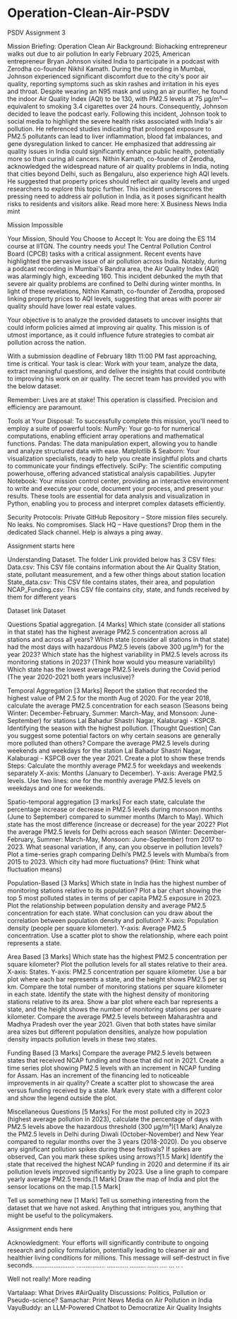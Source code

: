 # Operation-Clean-Air-PSDV
PSDV Assignment 3

Mission Briefing: Operation Clean Air
Background: Biohacking entrepreneur walks out due to air pollution
In early February 2025, American entrepreneur Bryan Johnson visited India to participate in a podcast with Zerodha co-founder Nikhil Kamath. During the recording in Mumbai, Johnson experienced significant discomfort due to the city's poor air quality, reporting symptoms such as skin rashes and irritation in his eyes and throat. Despite wearing an N95 mask and using an air purifier, he found the indoor Air Quality Index (AQI) to be 130, with PM2.5 levels at 75 µg/m³—equivalent to smoking 3.4 cigarettes over 24 hours. Consequently, Johnson decided to leave the podcast early. 
Following this incident, Johnson took to social media to highlight the severe health risks associated with India's air pollution. He referenced studies indicating that prolonged exposure to PM2.5 pollutants can lead to liver inflammation, blood fat imbalances, and gene dysregulation linked to cancer. He emphasized that addressing air quality issues in India could significantly enhance public health, potentially more so than curing all cancers. 
Nithin Kamath, co-founder of Zerodha, acknowledged the widespread nature of air quality problems in India, noting that cities beyond Delhi, such as Bengaluru, also experience high AQI levels. He suggested that property prices should reflect air quality levels and urged researchers to explore this topic further. 
This incident underscores the pressing need to address air pollution in India, as it poses significant health risks to residents and visitors alike.
Read more here:
X
Business News India
mint

Mission Impossible


Your Mission, Should You Choose to Accept It:
You are doing the ES 114 course at IITGN. The country needs you! The Central Pollution Control Board (CPCB) tasks with a critical assignment. Recent events have highlighted the pervasive issue of air pollution across India. Notably, during a podcast recording in Mumbai's Bandra area, the Air Quality Index (AQI) was alarmingly high, exceeding 160. This incident debunked the myth that severe air quality problems are confined to Delhi during winter months. 
In light of these revelations, Nithin Kamath, co-founder of Zerodha, proposed linking property prices to AQI levels, suggesting that areas with poorer air quality should have lower real estate values. 

Your objective is to analyze the provided datasets to uncover insights that could inform policies aimed at improving air quality. This mission is of utmost importance, as it could influence future strategies to combat air pollution across the nation.

With a submission deadline of February 18th 11:00 PM fast approaching, time is critical. Your task is clear: Work with your team, analyze the data, extract meaningful questions, and deliver the insights that could contribute to improving his work on air quality. The secret team has provided you with the below dataset. 


Remember: Lives are at stake! 
This operation is classified. Precision and efficiency are paramount.


Tools at Your Disposal:
To successfully complete this mission, you'll need to employ a suite of powerful tools:
NumPy: Your go-to for numerical computations, enabling efficient array operations and mathematical functions.
Pandas: The data manipulation expert, allowing you to handle and analyze structured data with ease.
Matplotlib & Seaborn: Your visualization specialists, ready to help you create insightful plots and charts to communicate your findings effectively.
SciPy: The scientific computing powerhouse, offering advanced statistical analysis capabilities.
Jupyter Notebook: Your mission control center, providing an interactive environment to write and execute your code, document your process, and present your results.
These tools are essential for data analysis and visualization in Python, enabling you to process and interpret complex datasets efficiently.

Security Protocols:
Private GitHub Repository – Store mission files securely. No leaks. No compromises.
Slack HQ – Have questions? Drop them in the dedicated Slack channel. Help is always a ping away.


Assignment starts here


Understanding Dataset.
The folder Link provided below has 3 CSV files: 
Data.csv: This CSV file contains information about the Air Quality Station, state, pollutant measurement, and a few other things about station location
State_data.csv: This CSV file contains states, their area, and population
NCAP_Funding.csv: This CSV file contains city, state, and funds received by them for different years 

Dataset link 
Dataset







Questions
Spatial aggregation. [4 Marks]
Which state (consider all stations in that state) has the highest average PM2.5 concentration across all stations and across all years?
Which state (consider all stations in that state) had the most days with hazardous PM2.5 levels (above 300 µg/m³) for the year 2023?
Which state has the highest variability in PM2.5 levels across its monitoring stations in 2023? (Think how would you measure variability)
Which state has the lowest average PM2.5 levels during the Covid period (The year 2020-2021 both years inclusive)?

Temporal Aggregation [3 Marks]
Report the station that recorded the highest value of PM 2.5 for the month Aug of 2020.
For the year 2018, calculate the average PM2.5 concentration for each season (Seasons being Winter: December-February, Summer: March-May, and Monsoon: June-September) for stations Lal Bahadur Shastri Nagar, Kalaburagi - KSPCB. Identifying the season with the highest pollution.
[Thought Question] Can you suggest some potential factors on why certain seasons are generally more polluted than others?
Compare the average PM2.5 levels during weekends and weekdays for the station Lal Bahadur Shastri Nagar, Kalaburagi - KSPCB over the year 2021. Create a plot to show these trends Steps:
Calculate the monthly average PM2.5 for weekdays and weekends separately
X-axis: Months (January to December).
Y-axis: Average PM2.5 levels.
Use two lines: one for the monthly average PM2.5 levels on weekdays and one for weekends.

Spatio-temporal aggregation [3 marks]
For each state, calculate the percentage increase or decrease in PM2.5 levels during monsoon months (June to September) compared to summer months (March to May). Which state has the most difference (increase or decrease) for the year 2022?
Plot the average PM2.5 levels for Delhi across each season (Winter: December-February, Summer: March-May, Monsoon: June-September) from 2017 to 2023. What seasonal variation, if any, can you observe in pollution levels?
Plot a time-series graph comparing Delhi’s PM2.5 levels with Mumbai’s from 2015 to 2023. Which city had more fluctuations? (Hint: Think what fluctuation means)

Population-Based [3 Marks]
Which state in India has the highest number of monitoring stations relative to its population? 
Plot a bar chart showing the top 5 most polluted states in terms of per capita PM2.5 exposure in 2023.
Plot the relationship between population density and average PM2.5 concentration for each state. What conclusion can you draw about the correlation between population density and pollution?
X-axis: Population density (people per square kilometer).
Y-axis: Average PM2.5 concentration.
Use a scatter plot to show the relationship, where each point represents a state.

Area Based [3 Marks]
Which state has the highest PM2.5 concentration per square kilometer? Plot the pollution levels for all states relative to their area.
X-axis: States.
Y-axis: PM2.5 concentration per square kilometer.
Use a bar plot where each bar represents a state, and the height shows PM2.5 per sq km.
Compare the total number of monitoring stations per square kilometer in each state. Identify the state with the highest density of monitoring stations relative to its area. Show a bar plot where each bar represents a state, and the height shows the number of monitoring stations per square kilometer.
Compare the average PM2.5 levels between Maharashtra and Madhya Pradesh over the year 2021. Given that both states have similar area sizes but different population densities, analyze how population density impacts pollution levels in these two states.

Funding Based [3 Marks]
Compare the average PM2.5 levels between states that received NCAP funding and those that did not in 2021.
Create a time series plot showing PM2.5 levels with an increment in NCAP funding for Assam. Has an increment of the financing led to noticeable improvements in air quality?
Create a scatter plot to showcase the area versus funding received by a state. Mark every state with a different color and show the legend outside the plot.

Miscellaneous Questions [5 Marks]
For the most polluted city in 2023 (highest average pollution in 2023), calculate the percentage of days with PM2.5 levels above the hazardous threshold (300 µg/m³)[1 Mark]
Analyze the PM2.5 levels in Delhi during Diwali (October-November) and New Year compared to regular months over the 3 years (2018-2020). Do you observe any significant pollution spikes during these festivals? If spikes are observed, Can you mark these spikes using arrows?[1.5 Mark]
Identify the state that received the highest NCAP funding in 2020 and determine if its air pollution levels improved significantly by 2023. Use a line graph to compare yearly average PM2.5 trends.[1 Mark]
Draw the map of India and plot the sensor locations on the map.[1.5 Mark]

Tell us something new [1 Mark]
Tell us something interesting from the dataset that we have not asked. Anything that intrigues you, anything that might be useful to the policymakers. 













Assignment ends here



Acknowledgment:
Your efforts will significantly contribute to ongoing research and policy formulation, potentially leading to cleaner air and healthier living conditions for millions.
This message will self-destruct in five seconds.
………………….
…………….
…………
………
……
….
…
..
.











Well not really!
More reading

Vartalaap: What Drives #AirQuality Discussions: Politics, Pollution or Pseudo-science?
Samachar: Print News Media on Air Pollution in India
VayuBuddy: an LLM-Powered Chatbot to Democratize Air Quality Insights





